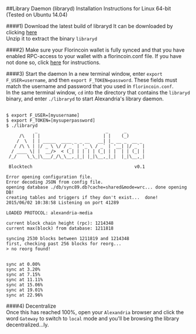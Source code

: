##Library Daemon (libraryd) Installation Instructions for Linux 64-bit (Tested on Ubuntu 14.04)  

####1) Download the latest build of libraryd
It can be downloaded by clicking [here](https://slack-files.com/T0457K60S-F06JXK7ML-9363892261)  
Unzip it to extract the binary `libraryd`   

####2) Make sure your Florincoin wallet is fully synced and that you have enabled RPC-access to your wallet with a florincoin.conf file. If you have not done so, click [here](https://github.com/dloa/alexandria-docs/blob/master/florincoin-lin64-install.md) for instructions.

####3) Start the daemon
In a new terminal window, enter `export F_USER=username`, and then `export F_TOKEN=password`.  These fields must match the username and password that you used in `florincoin.conf`.  
In the same terminal window, `cd` into the directory that contains the `libraryd` binary, and enter `./libraryd` to start Alexandria's library daemon.

<pre> <code>
$ export F_USER=[myusername]
$ export F_TOKEN=[mysuperpassword]
$ ./libraryd
           _                          _      _
     /\   | |                        | |    (_)
    /  \  | | _____  ____ _ _ __   __| |_ __ _  __ _
   / /\ \ | |/ _ \ \/ / _` | '_ \ / _` | '__| |/ _` |
  / ____ \| |  __/>  < (_| | | | | (_| | |  | | (_| |
 /_/    \_\_|\___/_/\_\__,_|_| |_|\__,_|_|  |_|\__,_|

 Blocktech                                       v0.1

Error opening configuration file.
Error decoding JSON from config file.
opening database ./db/sync89.db?cache=shared&mode=wrc... done opening DB!
creating tables and triggers if they don't exist...  done!
2015/06/02 10:38:58 Listening on port 41289

LOADED PROTOCOL: alexandria-media

current block chain height (rpc): 1214348
current max(block) from database: 1211818

syncing 2530 blocks between 1211819 and 1214348
first, checking past 256 blocks for reorg... 
> no reorg found!


sync at 0.00%
sync at 3.20%
sync at 7.15%
sync at 11.11%
sync at 15.06%
sync at 19.01%
sync at 22.96% </code></pre>

####4) Decentralize  
Once this has reached 100%, open your `Alexandria` browser and click the word `Gateway` to switch to `local` mode and you'll be browsing the library decentralized...ly.
